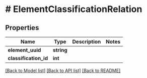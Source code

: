 # # ElementClassificationRelation

## Properties

Name | Type | Description | Notes
------------ | ------------- | ------------- | -------------
**element_uuid** | **string** |  |
**classification_id** | **int** |  |

[[Back to Model list]](../../README.md#models) [[Back to API list]](../../README.md#endpoints) [[Back to README]](../../README.md)
